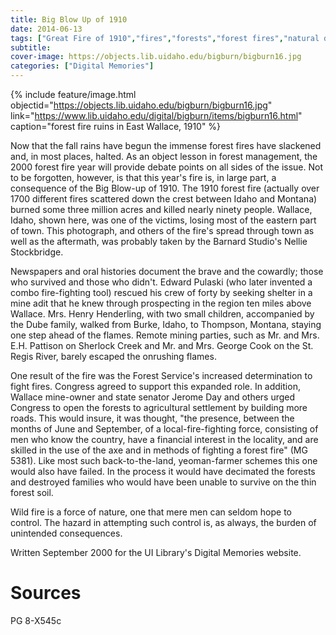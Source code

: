 ```yaml
---
title: Big Blow Up of 1910
date: 2014-06-13
tags: ["Great Fire of 1910","fires","forests","forest fires","natural disasters"]
subtitle: 
cover-image: https://objects.lib.uidaho.edu/bigburn/bigburn16.jpg
categories: ["Digital Memories"]
---
```


{% include feature/image.html objectid="https://objects.lib.uidaho.edu/bigburn/bigburn16.jpg" link="https://www.lib.uidaho.edu/digital/bigburn/items/bigburn16.html" caption="forest fire ruins in East Wallace, 1910" %}

Now that the fall rains have begun the immense forest fires have slackened and, in most places, halted. As an object lesson in forest management, the 2000 forest fire year will provide debate points on all sides of the issue. Not to be forgotten, however, is that this year's fire is, in large part, a consequence of the Big Blow-up of 1910. The 1910 forest fire (actually over 1700 different fires scattered down the crest between Idaho and Montana) burned some three million acres and killed nearly ninety people. Wallace, Idaho, shown here, was one of the victims, losing most of the eastern part of town. This photograph, and others of the fire's spread through town as well as the aftermath, was probably taken by the Barnard Studio's Nellie Stockbridge.

Newspapers and oral histories document the brave and the cowardly; those who survived and those who didn't. Edward Pulaski (who later invented a combo fire-fighting tool) rescued his crew of forty by seeking shelter in a mine adit that he knew through prospecting in the region ten miles above Wallace. Mrs. Henry Henderling, with two small children, accompanied by the Dube family, walked from Burke, Idaho, to Thompson, Montana, staying one step ahead of the flames. Remote mining parties, such as Mr. and Mrs. E.H. Pattison on Sherlock Creek and Mr. and Mrs. George Cook on the St. Regis River, barely escaped the onrushing flames.

One result of the fire was the Forest Service's increased determination to fight fires. Congress agreed to support this expanded role. In addition, Wallace mine-owner and state senator Jerome Day and others urged Congress to open the forests to agricultural settlement by building more roads. This would insure, it was thought, "the presence, between the months of June and September, of a local-fire-fighting force, consisting of men who know the country, have a financial interest in the locality, and are skilled in the use of the axe and in methods of fighting a forest fire" (MG 5381). Like most such back-to-the-land, yeoman-farmer schemes this one would also have failed. In the process it would have decimated the forests and destroyed families who would have been unable to survive on the thin forest soil.

Wild fire is a force of nature, one that mere men can seldom hope to control. The hazard in attempting such control is, as always, the burden of unintended consequences.

Written September 2000 for the UI Library's Digital Memories website.

# Sources

PG 8-X545c